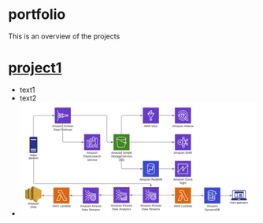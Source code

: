 # portfolio
This is an overview of the projects
# [project1](https://github.com/mortazavidk/AWS_Analysis_Pipelines.git)
- text1
- text2
- ![alt text](https://github.com/mortazavidk/portfolio/blob/main/images/AWS%20Analysis%20Pipelines.png)
